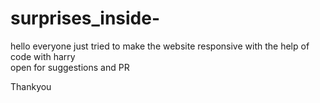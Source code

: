# surprises_inside-
hello everyone 
just tried to make the website responsive with the help of code with harry  
open for suggestions and PR

Thankyou
